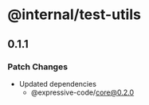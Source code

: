 # @internal/test-utils

## 0.1.1

### Patch Changes

- Updated dependencies
  - @expressive-code/core@0.2.0
